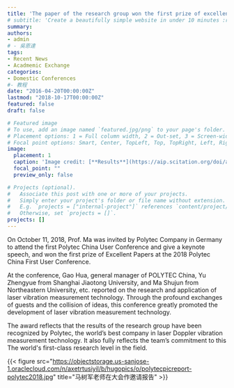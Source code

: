 ```yaml
---
title: 'The paper of the research group won the first prize of excellent paper at the first Polytec China user conference in 2018'
# subtitle: 'Create a beautifully simple website in under 10 minutes :rocket:'
summary: 
authors:
- admin
# - 吳恩達
tags:
- Recent News
- Acadmemic Exchange
categories:
- Domestic Conferences
#- 教程
date: "2016-04-20T00:00:00Z"
lastmod: "2018-10-17T00:00:00Z"
featured: false
draft: false

# Featured image
# To use, add an image named `featured.jpg/png` to your page's folder.
# Placement options: 1 = Full column width, 2 = Out-set, 3 = Screen-width
# Focal point options: Smart, Center, TopLeft, Top, TopRight, Left, Right, BottomLeft, Bottom, BottomRight
image:
  placement: 1
  caption: 'Image credit: [**Results**](https://aip.scitation.org/doi/abs/10.1063/5.0056563)'
  focal_point: ""
  preview_only: false

# Projects (optional).
#   Associate this post with one or more of your projects.
#   Simply enter your project's folder or file name without extension.
#   E.g. `projects = ["internal-project"]` references `content/project/deep-learning/index.md`.
#   Otherwise, set `projects = []`.
projects: []
---
```


On October 11, 2018, Prof. Ma was invited by Polytec Company in Germany to attend the first Polytec China User Conference and give a keynote speech, and won the first prize of Excellent Papers at the 2018 Polytec China First User Conference.

At the conference, Gao Hua, general manager of POLYTEC China, Yu Zhengyue from Shanghai Jiaotong University, and Ma Shujun from Northeastern University, etc. reported on the research and application of laser vibration measurement technology. Through the profound exchanges of guests and the collision of ideas, this conference greatly promoted the development of laser vibration measurement technology.

The award reflects that the results of the research group have been recognized by Polytec, the world’s best company in laser Doppler vibration measurement technology. It also fully reflects the team’s commitment to this The world's first-class research level in the field.

{{< figure src="https://objectstorage.us-sanjose-1.oraclecloud.com/n/axetrtusiyil/b/hugopics/o/polytecpicreport-polytec2018.jpg" title="马树军老师在大会作邀请报告" >}}
